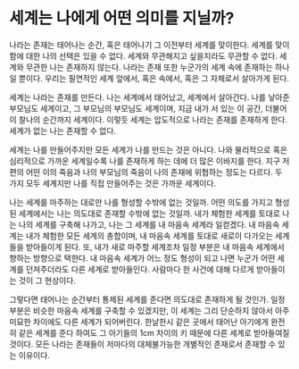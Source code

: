 # 세계는 나에게 어떤 의미를 지닐까?

나라는 존재는 태어나는 순간, 혹은 태어나기 그 이전부터 세계를 맞이한다. 세계를 맞이함에 대한 나의 선택은 있을 수 없다. 세계와 무관해지고 싶을지라도 무관할 수 없다. 세계와 무관한 나는 존재하지 않는다. 나라는 존재 또한 누군가의 세계 속에 존재하는 하나일 뿐이다. 우리는 필연적인 세계 앞에서, 혹은 속에서, 혹은 그 자체로서 살아가게 된다.

세계는 나라는 존재를 만든다. 나는 세계에서 태어났고, 세계에서 살아간다. 나를 낳아준 부모님도 세계이고, 그 부모님의 부모님도 세계이며, 지금 내가 서 있는 이 공간, 더불어 이 찰나의 순간까지 세계이다. 이렇듯 세계는 압도적으로 나라는 존재를 존재하게 한다. 세계가 없는 나는 존재할 수 없다.

세계는 나를 만들어주지만 모든 세계가 나를 만드는 것은 아니다. 나와 물리적으로 혹은 심리적으로 가까운 세계일수록 나를 존재하게 하는 데에 더 많은 이바지를 한다. 지구 저편의 어떤 이의 죽음과 나의 부모님의 죽음이 나의 존재에 위협하는 정도는 다르다. 두 가지 모두 세계지만 나를 직접 만들어주는 것은 가까운 세계이다.

나는 세계를 마주하는 대로만 나를 형성할 수밖에 없는 것일까. 어떤 의도를 가지고 형성된 세계에서는 나는 의도대로 존재할 수밖에 없는 것일까. 내가 체험한 세계를 토대로 나는 나의 세계를 구축해 나가고, 나는 그 세계를 내 마음속 세계라 일컫겠다. 내 마음속 세계는 내가 체험한 모든 세계의 총합이며, 내 마음속 세계를 토대로 새로이 다가오는 세계들을 받아들이게 된다. 또, 내가 새로 마주할 세계조차 일정 부분은 내 마음속 세계에서 향하는 방향으로 택한다. 내 마음속 세계가 어느 정도 형성이 되고 나면 누군가 어떤 세계를 던져주더라도 다른 세계로 받아들인다. 사람마다 한 사건에 대해 다르게 받아들이는 것이 그 현상이다. 

그렇다면 태어나는 순간부터 통제된 세계를 준다면 의도대로 존재하게 될 것인가. 일정 부분은 비슷한 마음속 세계를 구축할 수 있겠지만, 이 세계는 그리 단순하지 않아서 아주 미묘한 차이에도 다른 세계가 되어버린다. 한날한시 같은 곳에서 태어난 아기에게 완전히 같은 세계를 준다 하여도 그 아기들의 1cm 차이의 키 때문에 다른 세계로 받아들여질 것이다. 모든 나라는 존재들이 저마다의 대체불가능한 개별적인 존재로서 존재할 수 있는 이유이다.